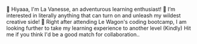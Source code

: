 👋 Hiyaaa, I'm La Vanesse, an adventurous learning enthusiast!
👀 I’m interested in literally anything that can turn on and unleash my wildest creative side!
🌱 Right after attending Le Wagon's coding bootcamp, I am looking further to take my learning experience to another level 
(Kindly) Hit me if you think I'd be a good match for collaboration..
